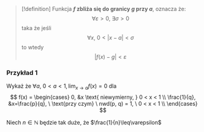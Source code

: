 >[!definition]
Funkcja **$f$ zbliża się do granicy $g$ przy $a$**, oznacza że: $$\forall \varepsilon > 0, \ \exists\sigma>0$$ taka że jeśli $$\forall x, \ 0<|x-a|<\sigma$$ to wtedy $$ |f(x)-g|<\varepsilon $$

### Przykład 1
Wykaż że $\forall a, \ 0<a<1, \, \lim_{ x \to a }f(x) = 0$ dla
$$
f(x) = \begin{cases}
0, &x \text{ niewymierny, } 0 < x < 1 \\
\frac{1}{q}, &x=\frac{p}{q}, \ \text{przy czym} \ nwd(p, q) = 1, \ 0 < x < 1 \\
\end{cases}
$$

Niech $n \in \mathbb{N}$ będzie tak duże, że $\frac{1}{n}\leq\varepsilon$